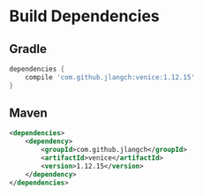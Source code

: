 # Build Dependencies


## Gradle

```groovy
dependencies {
    compile 'com.github.jlangch:venice:1.12.15'
}
```

## Maven

```xml
<dependencies>
    <dependency>
        <groupId>com.github.jlangch</groupId>
        <artifactId>venice</artifactId>
        <version>1.12.15</version>
    </dependency>
</dependencies>
```
